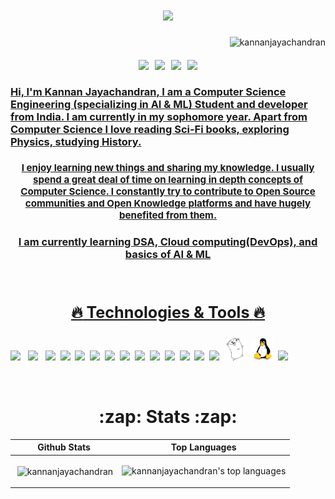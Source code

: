 <html>

<head> </head>

<body>

<h1 align="center">
<a href="https://git.io/typing-svg">

<img src="https://readme-typing-svg.herokuapp.com/?lines=Hello,+There!+👋;This+is+Kannan....;Nice+to+meet+you!&center=true&size=30"/>
</a>

</h1> 
    <p align="right">
    <img src="https://komarev.com/ghpvc/?username=kannanjayachandran&label=Profile%20views&color=0e75b6&style=flat"alt="kannanjayachandran"/>
    </p>

<h4 align="center">

[<img src="https://img.icons8.com/color/48/000000/twitter.png" width="5%"/>](https://twitter.com/kannanj362) &nbsp; [<img src="https://img.icons8.com/color/48/000000/linkedin.png" width="5%"/>](https://www.linkedin.com/in/kannan-j-976502223/) &nbsp; [<img src="https://img.icons8.com/fluent/48/000000/instagram-new.png" width="5%"/>](https://www.instagram.com/kannan.jayachandran/) &nbsp; <a href="mailto:kannanjayachandran3000@gmail.com"> <img src="https://img.icons8.com/fluent/48/000000/gmail.png" width="5%"/>

</h4>

<h3 style= align="center">Hi, I'm <strong>Kannan Jayachandran</strong>, I am a Computer Science Engineering (specializing in AI &  ML) Student and developer from India. I am currently in my sophomore year. Apart from Computer Science I love reading Sci-Fi books, exploring Physics, studying History. </h4>


<h3 style="font-size: 108%" align="center">I enjoy learning new things and sharing my knowledge. I usually spend a great deal of time on learning in depth concepts of Computer Science. I constantly try to contribute to Open Source communities and Open Knowledge platforms and have hugely benefited from them.</h4>

<h3 style="font-size: 117%" align="center">I am currently learning DSA, Cloud computing(DevOps), and basics of AI & ML</h3>

 <br>
 
<h1 align="center" style="font-size: 180%">

:fire: Technologies & Tools :fire:

</h1>
 
<div class="tools">

[<img src="https://github.com/get-icon/geticon/raw/master/icons/html-5.svg" width="7%"/>](https://www.w3.org/TR/html5) &nbsp; [<img src="https://github.com/get-icon/geticon/raw/master/icons/css-3.svg" width="7%"/>](https://www.w3.org/TR/html5) &nbsp; [<img src="https://github.com/get-icon/geticon/raw/master/icons/javascript.svg" width="8%"/>](https://www.w3.org/TR/html5) &nbsp;[<img src="https://github.com/get-icon/geticon/raw/master/icons/bootstrap.svg" width="8%"/>](https://www.w3.org/TR/html5) &nbsp;[<img src="https://github.com/get-icon/geticon/raw/master/icons/sass.svg" width="9%"/>](https://www.w3.org/TR/html5) &nbsp;[<img src="https://github.com/get-icon/geticon/raw/master/icons/nodejs-icon.svg" width="7%"/>](https://www.w3.org/TR/html5) &nbsp;[<img src="https://github.com/get-icon/geticon/raw/master/icons/npm.svg" width="7%"/>](https://www.w3.org/TR/html5) &nbsp;[<img src="https://github.com/get-icon/geticon/raw/master/icons/git-icon.svg" width="7%"/>](https://www.w3.org/TR/html5) &nbsp;[<img src="https://img.icons8.com/color/48/000000/c-programming.png" width="7%"/>](https://www.w3.org/TR/html5) &nbsp;[<img src="https://github.com/get-icon/geticon/raw/master/icons/c-plusplus.svg" width="6%"/>](https://www.w3.org/TR/html5) &nbsp;[<img src="https://img.icons8.com/color/96/000000/java-coffee-cup-logo--v1.png" width="9%"/>](https://www.w3.org/TR/html5) &nbsp;[<img src="https://github.com/get-icon/geticon/raw/master/icons/python.svg" width="7%"/>](https://www.w3.org/TR/html5) &nbsp;[<img src="https://img.icons8.com/fluency/48/000000/jupyter.png" width="7%"/>](https://www.w3.org/TR/html5) &nbsp;[<img src="https://img.icons8.com/external-becris-flat-becris/64/000000/external-r-data-science-becris-flat-becris.png" width="7%" />](https://www.w3.org/TR/html5) &nbsp;[<img src="go.png" width="7%"/>](https://www.w3.org/TR/html5) &nbsp;[<img src="https://raw.githubusercontent.com/devicons/devicon/master/icons/linux/linux-original.svg" width="7%"/>](https://www.w3.org/TR/html5) &nbsp;[<img src="https://img.icons8.com/color/96/000000/google-cloud.png" width="7%" />](https://www.w3.org/TR/html5) &nbsp;

</div>

 <br>
 
 <h1 align="center">
:zap: Stats  :zap:
 </h1>
 
| Github Stats                                                                                                                                                                                                                                                       | Top Languages                                                                                                                                                                                                                                     |
| ------------------------------------------------------------------------------------------------------------------------------------------------------------------------------------------------------------------------------------------------------------------ | ------------------------------------------------------------------------------------------------------------------------------------------------------------------------------------------------------------------------------------------------- |
| <p>&nbsp;<img align="center" src="https://github-readme-stats.vercel.app/api?username=kannanjayachandran&show_icons=true&theme=radical" alt="kannanjayachandran" /></p> | ![kannanjayachandran's top languages](https://github-readme-stats.vercel.app/api/top-langs/?username=kannanjayachandran&hide=css,html&show_icons=true&title_color=f6c32c&icon_color=f6c32c&text_color=9f9f9f&bg_color=151515&count_private=true&layout=compact) |

  </body>
</html>
